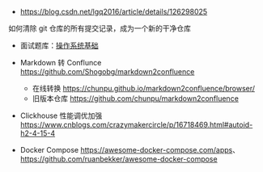 - <https://blog.csdn.net/lgq2016/article/details/126298025>

如何清除 git 仓库的所有提交记录，成为一个新的干净仓库

- 面试题库：[操作系统基础](https://javaguide.cn/cs-basics/operating-system/operating-system-basic-questions-01.html#操作系统基础)

- Markdown 转 Conflunce <https://github.com/Shogobg/markdown2confluence>
  - 在线转换 <https://chunpu.github.io/markdown2confluence/browser/>
  - 旧版本仓库 <https://github.com/chunpu/markdown2confluence>

- Clickhouse 性能调优加强 <https://www.cnblogs.com/crazymakercircle/p/16718469.html#autoid-h2-4-15-4>

- Docker Compose <https://awesome-docker-compose.com/apps>、<https://github.com/ruanbekker/awesome-docker-compose>
